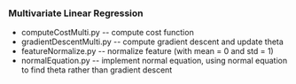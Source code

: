 ### Multivariate Linear Regression

* computeCostMulti.py -- compute cost function
* gradientDescentMulti.py -- compute gradient descent and update theta
* featureNormalize.py -- normalize feature (with mean = 0 and std = 1)
* normalEquation.py -- implement normal equation, using normal equation to find theta rather than gradient descent
